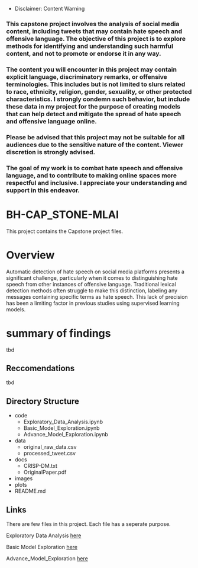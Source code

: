 - Disclaimer: Content Warning

### This capstone project involves the analysis of social media content, including tweets that may contain hate speech and offensive language. The objective of this project is to explore methods for identifying and understanding such harmful content, and not to promote or endorse it in any way.

### The content you will encounter in this project may contain explicit language, discriminatory remarks, or offensive terminologies. This includes but is not limited to slurs related to race, ethnicity, religion, gender, sexuality, or other protected characteristics. I strongly condemn such behavior, but include these data in my project for the purpose of creating models that can help detect and mitigate the spread of hate speech and offensive language online.

### Please be advised that this project may not be suitable for all audiences due to the sensitive nature of the content. Viewer discretion is strongly advised.

### The goal of my work is to combat hate speech and offensive language, and to contribute to making online spaces more respectful and inclusive. I appreciate your understanding and support in this endeavor.


# BH-CAP_STONE-MLAI
This project contains the Capstone project files.

# Overview
Automatic detection of hate speech on social media platforms presents a significant challenge, particularly when it comes to distinguishing hate speech from other instances of offensive language. Traditional lexical detection methods often struggle to make this distinction, labeling any messages containing specific terms as hate speech. This lack of precision has been a limiting factor in previous studies using supervised learning models.

# summary of findings
tbd

## Reccomendations
tbd

## Directory Structure

- code
    - Exploratory_Data_Analysis.ipynb
    - Basic_Model_Exploration.ipynb
    - Advance_Model_Exploration.ipynb
- data
    - original_raw_data.csv
    - processed_tweet.csv
- docs
    - CRISP-DM.txt
    - OriginalPaper.pdf
- images
- plots
- README.md

## Links
There are few files in this project. Each file has a seperate purpose. 

Exploratory Data Analysis [here](https://github.com/hagayzamir/BH-CAP_STONE-MLAI/blob/main/code/Exploratory%20Data%20Analysis.ipynb)

Basic Model Exploration [here](https://github.com/hagayzamir/BH-CAP_STONE-MLAI/blob/main/code/Basic%20Model%20Exploration.ipynb)

Advance_Model_Exploration [here](https://github.com/hagayzamir/BH-CAP_STONE-MLAI/blob/main/code/Advance%20Model%20Exploration.ipynb)
